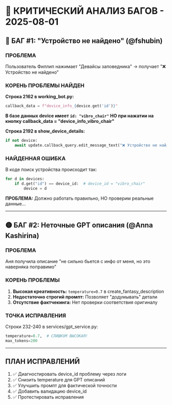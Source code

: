 # 🚨 КРИТИЧЕСКИЙ АНАЛИЗ БАГОВ - 2025-08-01

## 🔴 БАГ #1: "Устройство не найдено" (@fshubin)

### ПРОБЛЕМА
Пользователь Филлип нажимает "Девайсы заповедника" → получает "❌ Устройство не найдено"

### КОРЕНЬ ПРОБЛЕМЫ НАЙДЕН
**Строка 2162 в working_bot.py:**
```python
callback_data = f"device_info_{device.get('id')}"
```

**В базе данных device имеет `id: "vibro_chair"`**
**НО при нажатии на кнопку callback_data = "device_info_vibro_chair"**

**Строка 2192 в show_device_details:**
```python
if not device:
    await update.callback_query.edit_message_text("❌ Устройство не найдено.")
```

### НАЙДЕННАЯ ОШИБКА
В коде поиск устройства происходит так:
```python
for d in devices:
    if d.get("id") == device_id:  # device_id = "vibro_chair"
        device = d
```

**ПРОБЛЕМА:** Должно работать правильно, НО проверим реальные данные...

---

## 🟡 БАГ #2: Неточные GPT описания (@Anna Kashirina)

### ПРОБЛЕМА
Аня получила описание "не сильно бьется с инфо от меня, но это наверняка поправимо"

### КОРЕНЬ ПРОБЛЕМЫ
1. **Высокая креативность:** `temperature=0.7` в create_fantasy_description
2. **Недостаточно строгий промпт:** Позволяет "додумывать" детали
3. **Отсутствие фактчекинга:** Нет проверки соответствия оригиналу

### ТОЧКА ИСПРАВЛЕНИЯ
Строки 232-240 в services/gpt_service.py:
```python
temperature=0.7,  # СЛИШКОМ ВЫСОКАЯ!
max_tokens=200
```

---

## ПЛАН ИСПРАВЛЕНИЙ
1. ✅ Диагностировать device_id проблему через логи
2. ✅ Снизить temperature для GPT описаний
3. ✅ Улучшить промпт для фактической точности
4. ✅ Добавить валидацию device_id
5. ✅ Протестировать исправления